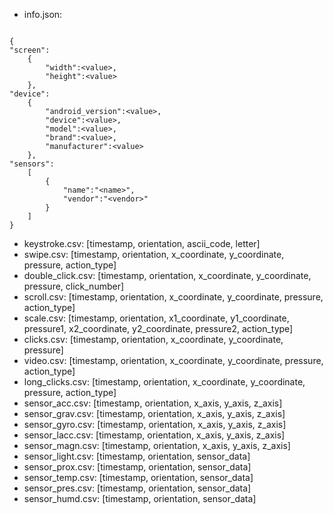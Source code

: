 - info.json: 
```

{
"screen": 
	{
		"width":<value>,
		"height":<value>
	},
"device": 
	{
		"android_version":<value>,
		"device":<value>,
		"model":<value>,
		"brand":<value>,
		"manufacturer":<value>
	},
"sensors":
	[
		{
			"name":"<name>",
			"vendor":"<vendor>"
		}
	]
}
```
- keystroke.csv: [timestamp, orientation, ascii_code, letter] 
- swipe.csv: [timestamp, orientation, x_coordinate, y_coordinate, pressure, action_type]
- double_click.csv: [timestamp, orientation, x_coordinate, y_coordinate, pressure, click_number]
- scroll.csv: [timestamp, orientation, x_coordinate, y_coordinate, pressure, action_type]
- scale.csv: [timestamp, orientation, x1_coordinate, y1_coordinate, pressure1, x2_coordinate, y2_coordinate, pressure2, action_type]
- clicks.csv: [timestamp, orientation, x_coordinate, y_coordinate, pressure]
- video.csv: [timestamp, orientation, x_coordinate, y_coordinate, pressure, action_type]
- long_clicks.csv: [timestamp, orientation, x_coordinate, y_coordinate, pressure, action_type]
- sensor_acc.csv: [timestamp, orientation, x_axis, y_axis, z_axis]
- sensor_grav.csv: [timestamp, orientation, x_axis, y_axis, z_axis]
- sensor_gyro.csv: [timestamp, orientation, x_axis, y_axis, z_axis]
- sensor_lacc.csv: [timestamp, orientation, x_axis, y_axis, z_axis]
- sensor_magn.csv: [timestamp, orientation, x_axis, y_axis, z_axis]
- sensor_light.csv: [timestamp, orientation, sensor_data]
- sensor_prox.csv: [timestamp, orientation, sensor_data]
- sensor_temp.csv: [timestamp, orientation, sensor_data]
- sensor_pres.csv: [timestamp, orientation, sensor_data]
- sensor_humd.csv: [timestamp, orientation, sensor_data]
